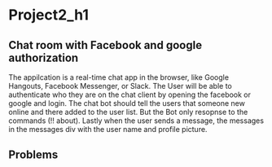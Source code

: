 # Project2_h1

## Chat room with Facebook and google authorization 

The appilcation is a real-time chat app in the browser, like Google Hangouts, 
Facebook Messenger, or Slack. The User will be able to authenticate who they
are on the chat client by opening the facebook or google and login. 
The chat bot should tell the users that someone new online and there added to 
the user list. But the Bot only resopnse to the commands (!! about). Lastly 
when the user sends a message, the messages in the messages div with the 
user name and profile picture.   


## Problems

## 